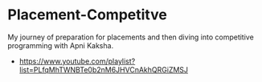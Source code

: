# Placement-Competitve
My journey of preparation for placements and then diving into competitive programming with Apni Kaksha.
- https://www.youtube.com/playlist?list=PLfqMhTWNBTe0b2nM6JHVCnAkhQRGiZMSJ
